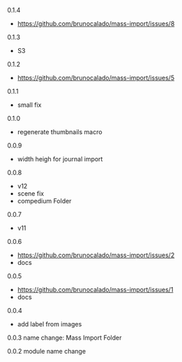 0.1.4
- https://github.com/brunocalado/mass-import/issues/8

0.1.3
- S3

0.1.2
- https://github.com/brunocalado/mass-import/issues/5

0.1.1
- small fix

0.1.0
- regenerate thumbnails macro

0.0.9
- width heigh for journal import

0.0.8
- v12
- scene fix
- compedium Folder

0.0.7
- v11

0.0.6
- https://github.com/brunocalado/mass-import/issues/2
- docs

0.0.5
- https://github.com/brunocalado/mass-import/issues/1
- docs

0.0.4
- add label from images

0.0.3
name change: Mass Import Folder

0.0.2
module name change